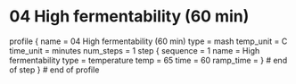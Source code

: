# 04 High fermentability (60 min)

profile
{
  name = 04 High fermentability (60 min)
  type = mash
  temp_unit = C
  time_unit = minutes
  num_steps = 1
  step
  {
    sequence = 1
    name = High fermentability
    type = temperature
    temp = 65
    time = 60
    ramp_time =
  } # end of step
} # end of profile
